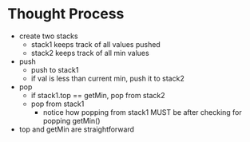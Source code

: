# Thought Process

- create two stacks
  - stack1 keeps track of all values pushed
  - stack2 keeps track of all min values
- push
  - push to stack1
  - if val is less than current min, push it to stack2
- pop
  - if stack1.top == getMin, pop from stack2
  - pop from stack1
    - notice how popping from stack1 MUST be after checking for popping getMin()
- top and getMin are straightforward​
